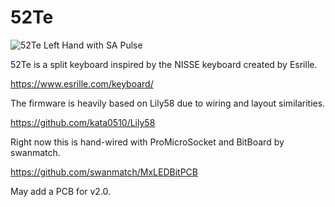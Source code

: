 # 52Te

![52Te Left Hand with SA Pulse](https://raw.githubusercontent.com/culturalsnow/52Te/master/img/52Te_Left.jpg)

52Te is a split keyboard inspired by the NISSE keyboard created by Esrille.

https://www.esrille.com/keyboard/

The firmware is heavily based on Lily58 due to wiring and layout similarities.

https://github.com/kata0510/Lily58

Right now this is hand-wired with ProMicroSocket and BitBoard by swanmatch.

https://github.com/swanmatch/MxLEDBitPCB

May add a PCB for v2.0.

